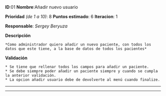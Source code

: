 **ID**:01 **Nombre**:Añadir nuevo usuario

**Prioridad** *(de 1 a 10)*: 8 **Puntos estimado**: 6 **Iteracion**: 1

**Responsable**: *Sergey Beryuza*

**Descripción**

	*Como administrador quiero añadir un nuevo paciente, con todos los datos que este tiene, a la base de datos de todos los pacientes*

**Validación**

	* Se tiene que rellenar todos los campos para añadir un paciente.
	* Se debe siempre poder añadir un paciente siempre y cuando se cumpla la anterior validación.
	* La opcion añadir usuario debe de devolverte al menú cuando finalize.

---
---
